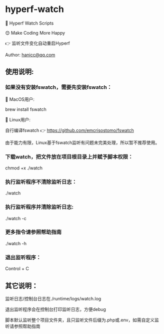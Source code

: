 # hyperf-watch

🚀 Hyperf Watch Scripts

😊 Make Coding More Happy

👉 监听文件变化自动重启Hyperf

Author: hanicc@qq.com

## 使用说明:

### 如果没有安装fswatch，需要先安装fswatch：

🍎 MacOS用户:

brew install fswatch

🤖 Linux用户: 

自行编译fswatch 👉 https://github.com/emcrisostomo/fswatch

由于能力有限，Linux基于fswatch监听有问题未完美处理，所以暂不推荐使用。

### 下载watch，把文件放在项目根目录上并赋予脚本权限：

chmod +x ./watch

### 执行监听程序不清除监听日志：

./watch

### 执行监听程序并清除监听日志:

./watch -c

### 更多指令请参照帮助指南

./watch -h

### 退出监听程序：

Control + C

## 其它说明：

监听日志/控制台日志在./runtime/logs/watch.log

退出监听程序会在控制台打印监听日志，方便debug

脚本默认监听整个项目文件夹，且只监听文件后缀为.php或.env，如需自定义监听请参照帮助指南
